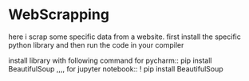 # WebScrapping
here i scrap some specific data from a website. first
install the specific python library and then run the code in your compiler

install library with following command
for pycharm::
pip install BeautifulSoup   ,,,,
for jupyter notebook::
! pip install BeautifulSoup
